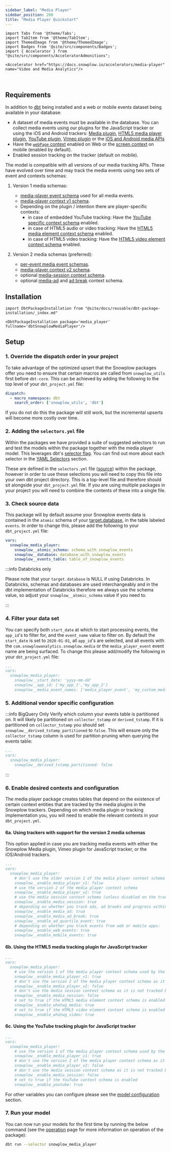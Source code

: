 ```yaml
---
sidebar_label: "Media Player"
sidebar_position: 200
title: "Media Player Quickstart"
---
```


```mdx-code-block
import Tabs from '@theme/Tabs';
import TabItem from '@theme/TabItem';
import ThemedImage from '@theme/ThemedImage';
import Badges from '@site/src/components/Badges';
import { Accelerator } from "@site/src/components/AcceleratorAdmonitions";

<Accelerator href="https://docs.snowplow.io/accelerators/media-player" name="Video and Media Analytics"/>
```

<Badges badgeType="dbt-package Release" pkg="media-player"></Badges>&nbsp;
<Badges badgeType="Actively Maintained"></Badges>&nbsp;
<Badges badgeType="SPAL"></Badges>

## Requirements

In addition to [dbt](https://github.com/dbt-labs/dbt) being installed and a web or mobile events dataset being available in your database:

- A dataset of media events must be available in the database. You can collect media events using our plugins for the JavaScript tracker or using the iOS and Android trackers: [Media plugin](/docs/collecting-data/collecting-from-own-applications/javascript-trackers/web-tracker/tracking-events/media/index.md), [HTML5 media player plugin](/docs/collecting-data/collecting-from-own-applications/javascript-trackers/web-tracker/tracking-events/media/html5/index.md), [YouTube plugin](/docs/collecting-data/collecting-from-own-applications/javascript-trackers/web-tracker/tracking-events/media/youtube/index.md), [Vimeo plugin](/docs/collecting-data/collecting-from-own-applications/javascript-trackers/web-tracker/tracking-events/media/vimeo/index.md) or the [iOS and Android media APIs](/docs/collecting-data/collecting-from-own-applications/mobile-trackers/tracking-events/media-tracking/index.md)
- Have the [`webPage` context](/docs/collecting-data/collecting-from-own-applications/javascript-trackers/web-tracker/tracking-events/index.md#auto-tracked-entities) enabled on Web or the [screen context](/docs/collecting-data/collecting-from-own-applications/mobile-trackers/tracking-events/screen-tracking/index.md#screen-view-event-and-screen-context-entity) on mobile (enabled by default).
- Enabled session tracking on the tracker (default on mobile).

The model is compatible with all versions of our media tracking APIs. These have evolved over time and may track the media events using two sets of event and contexts schemas:

1. Version 1 media schemas:

   - [media-player event schema](https://github.com/snowplow/iglu-central/blob/master/schemas/com.snowplowanalytics.snowplow/media_player_event/jsonschema/1-0-0) used for all media events.
   - [media-player context v1 schema](https://github.com/snowplow/iglu-central/blob/master/schemas/com.snowplowanalytics.snowplow/media_player/jsonschema/1-0-0).
   - Depending on the plugin / intention there are player-specific contexts:
      - in case of embedded YouTube tracking: Have the [YouTube specific context schema](https://github.com/snowplow/iglu-central/blob/master/schemas/com.youtube/youtube/jsonschema/1-0-0) enabled.
      - in case of HTML5 audio or video tracking: Have the [HTML5 media element context schema](https://github.com/snowplow/iglu-central/blob/master/schemas/org.whatwg/media_element/jsonschema/1-0-0) enabled.
      - in case of HTML5 video tracking: Have the [HTML5 video element context schema](https://github.com/snowplow/iglu-central/blob/master/schemas/org.whatwg/video_element/jsonschema/1-0-0) enabled.

2. Version 2 media schemas (preferred):

   - [per-event media event schemas](https://github.com/snowplow/iglu-central/tree/master/schemas/com.snowplowanalytics.snowplow.media).
   - [media-player context v2 schema](https://github.com/snowplow/iglu-central/blob/master/schemas/com.snowplowanalytics.snowplow/media_player/jsonschema/2-0-0).
   - optional [media-session context schema](https://github.com/snowplow/iglu-central/blob/master/schemas/com.snowplowanalytics.snowplow.media/session/jsonschema/1-0-0).
   - optional [media-ad](https://github.com/snowplow/iglu-central/blob/master/schemas/com.snowplowanalytics.snowplow.media/ad/jsonschema/1-0-0) and [ad break](https://github.com/snowplow/iglu-central/blob/master/schemas/com.snowplowanalytics.snowplow.media/ad_break/jsonschema/1-0-0) context schema.

## Installation

```mdx-code-block
import DbtPackageInstallation from "@site/docs/reusable/dbt-package-installation/_index.md"

<DbtPackageInstallation package='media_player' fullname='dbtSnowplowMediaPlayer'/>
```

## Setup

### 1. Override the dispatch order in your project
To take advantage of the optimized upsert that the Snowplow packages offer you need to ensure that certain macros are called from `snowplow_utils` first before `dbt-core`. This can be achieved by adding the following to the top level of your `dbt_project.yml` file:

```yml title="dbt_project.yml"
dispatch:
  - macro_namespace: dbt
    search_order: ['snowplow_utils', 'dbt']
```

If you do not do this the package will still work, but the incremental upserts will become more costly over time.

### 2. Adding the `selectors.yml` file

Within the packages we have provided a suite of suggested selectors to run and test the models within the package together with the media player model. This leverages dbt's [selector flag](https://docs.getdbt.com/reference/node-selection/syntax). You can find out more about each selector in the [YAML Selectors](/docs/modeling-your-data/modeling-your-data-with-dbt/dbt-operation/index.md#yaml-selectors) section.

These are defined in the `selectors.yml` file ([source](https://github.com/snowplow/dbt-snowplow-media-player/blob/main/selectors.yml)) within the package, however in order to use these selections you will need to copy this file into your own dbt project directory. This is a top-level file and therefore should sit alongside your `dbt_project.yml` file. If you are using multiple packages in your project you will need to combine the contents of these into a single file.

### 3. Check source data

This package will by default assume your Snowplow events data is contained in the `atomic` schema of your [target.database](https://docs.getdbt.com/docs/running-a-dbt-project/using-the-command-line-interface/configure-your-profile), in the table labeled `events`. In order to change this, please add the following to your `dbt_project.yml` file:

```yml title="dbt_project.yml"
vars:
  snowplow_media_player:
    snowplow__atomic_schema: schema_with_snowplow_events
    snowplow__database: database_with_snowplow_events
    snowplow__events_table: table_of_snowplow_events
```

:::info Databricks only

Please note that your `target.database` is NULL if using Databricks. In Databricks, schemas and databases are used interchangeably and in the dbt implementation of Databricks therefore we always use the schema value, so adjust your `snowplow__atomic_schema` value if you need to.

:::

### 4. Filter your data set

You can specify both `start_date` at which to start processing events, the `app_id`'s to filter for, and the `event_name` value to filter on. By default the `start_date` is set to `2020-01-01`, all `app_id`'s are selected, and all events with the `com.snowplowanalytics.snowplow.media` or the `media_player_event` event name are being surfaced. To change this please add/modify the following in your `dbt_project.yml` file:

```yml title=dbt_project.yml
...
vars:
  snowplow_media_player:
    snowplow__start_date: 'yyyy-mm-dd'
    snowplow__app_id: ['my_app_1','my_app_2']
    snowplow__media_event_names: ['media_player_event', 'my_custom_media_event']
```
### 5. Additional vendor specific configuration

:::info BigQuery Only
Verify which column your events table is partitioned on. It will likely be partitioned on `collector_tstamp` or `derived_tstamp`. If it is partitioned on `collector_tstamp` you should set `snowplow__derived_tstamp_partitioned` to `false`. This will ensure only the `collector_tstamp` column is used for partition pruning when querying the events table:

```yml title=dbt_project.yml
...
vars:
  snowplow_media_player:
    snowplow__derived_tstamp_partitioned: false
```

:::

### 6. Enable desired contexts and configuration

The media player package creates tables that depend on the existence of certain context entities that are tracked by the media plugins in the Snowplow trackers. Depending on which media plugin or tracking implementation you, you will need to enable the relevant contexts in your `dbt_project.yml`.

#### 6a. Using trackers with support for the version 2 media schemas

This option applied in case you are tracking media events with either the Snowplow Media plugin, Vimeo plugin for JavaScript tracker, or the iOS/Android trackers.

```yaml title=dbt_project.yml
...
vars:
  snowplow_media_player:
    # don't use the older version 1 of the media player context schema
    snowplow__enable_media_player_v1: false
    # use the version 2 of the media player context schema
    snowplow__enable_media_player_v2: true
    # use the media session context schema (unless disabled on the tracker)
    snowplow__enable_media_session: true
    # depending on whether you track ads, ad breaks and progress within ads:
    snowplow__enable_media_ad: true
    snowplow__enable_media_ad_break: true
    snowplow__enable_ad_quartile_event: true
    # depending on whether you track events from web or mobile apps:
    snowplow__enable_web_events: true
    snowplow__enable_mobile_events: true
```

#### 6b. Using the HTML5 media tracking plugin for JavaScript tracker

```yaml title=dbt_project.yml
...
vars:
  snowplow_media_player:
    # use the version 1 of the media player context schema used by the YouTube plugin
    snowplow__enable_media_player_v1: true
    # don't use the version 2 of the media player context schema as it is not tracked by the plugin
    snowplow__enable_media_player_v2: false
    # don't use the media session context schema as it is not tracked by the plugin
    snowplow__enable_media_session: false
    # set to true if the HTML5 media element context schema is enabled
    snowplow__enable_whatwg_media: true
    # set to true if the HTML5 video element context schema is enabled
    snowplow__enable_whatwg_video: true
```

#### 6c. Using the YouTube tracking plugin for JavaScript tracker

```yaml title=dbt_project.yml
...
vars:
  snowplow_media_player:
    # use the version 1 of the media player context schema used by the YouTube plugin
    snowplow__enable_media_player_v1: true
    # don't use the version 2 of the media player context schema as it is not tracked by the plugin
    snowplow__enable_media_player_v2: false
    # don't use the media session context schema as it is not tracked by the plugin
    snowplow__enable_media_session: false
    # set to true if the YouTube context schema is enabled
    snowplow__enable_youtube: true
```

For other variables you can configure please see the [model configuration](/docs/modeling-your-data/modeling-your-data-with-dbt/dbt-configuration/index.md#model-configuration) section.

### 7. Run your model

You can now run your models for the first time by running the below command (see the [operation](/docs/modeling-your-data/modeling-your-data-with-dbt/dbt-operation/index.md) page for more information on operation of the package):

```bash
dbt run --selector snowplow_media_player
```
